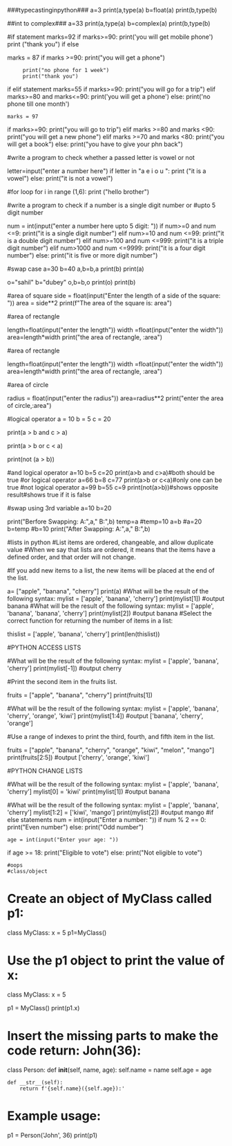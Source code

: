 ###typecastinginpython###
a=3
print(a,type(a)
b=float(a)
print(b,type(b)

##int to complex###
a=33
print(a,type(a)
b=complex(a)
print(b,type(b)


#if statement
marks=92
if marks>=90:
    print('you will get mobile phone')
   print ("thank you")
 if else
  
  marks  =  87
if marks >=90:
     print("you will get a phone")     
     
         print("no phone for 1 week")
         print("thank you")

         
if elif statement
marks=55
if marks>=90:
    print("you will go for a trip")
elif marks>=80 and marks<=90:
    print('you will get a phone')
else:
    print('no phone till one month')



    marks = 97
if marks>=90:
    print("you will go to trip")
elif marks >=80 and marks <90:
        print("you will get a new phone")
elif marks >=70 and marks <80:
            print("you will get a book")
else:
                print("you have to give your phn back")

#write a program to check whether a passed letter is vowel or not

letter=input("enter a number here")
if letter in "a e i o u ":
    print ("it is a vowel")
else:
    print("it is not a vowel")

#for loop
for i in range (1,6):
    print ("hello brother")



#write a program to check if a number is a single digit number or #upto 5 digit number

num = int(input("enter a number here upto 5 digit: "))
if num>=0 and num <=9:
    print("it is a single digit number")
elif num>=10 and num <=99:
    print("it is a double digit number")
elif num>=100 and num <=999:
    print("it is a triple digit number")
elif num>1000 and num <=9999:
    print("it is a four digit number")
else:
    print("it is five or more digit number")


#swap case 
a=30
b=40
a,b=b,a
print(b)
print(a)

o="sahil"
b="dubey"
o,b=b,o
print(o)
print(b)

#area of square 
side = float(input("Enter the length of a side of the square: "))
area = side**2
print(f"The area of the square is: area")

#area of rectangle

length=float(input("enter the length"))
width =float(input("enter the width"))
area=length*width
print("the area of rectangle, :area")

#area of rectangle

length=float(input("enter the length"))
width =float(input("enter the width"))
area=length*width
print("the area of rectangle, :area")

#area of circle

radius = float(input("enter the radius"))
area=radius**2
print("enter the area of circle,:area")


#logical operator
a = 10
b = 5
c = 20

print(a > b and c > a)

print(a > b or c < a)

print(not (a > b))

#and logical operator
a=10
b=5
c=20
print(a>b and c>a)#both should be true
#or logical operator
a=66
b=8
c=77
print(a>b or c<a)#only one can be true
#not logical operator
a=99
b=55
c=9
print(not(a>b))#shows opposite result#shows true if it is false

#swap using 3rd variable
a=10
b=20

print("Berfore Swapping: A:",a," B:",b)
temp=a #temp=10
a=b  #a=20
b=temp  #b=10
print("After Swapping: A:",a," B:",b)

#lists in python 
#List items are ordered, changeable, and allow duplicate value
#When we say that lists are ordered, it means that the items have a defined order, and that order will not change.

#If you add new items to a list, the new items will be placed at the end of the list.

a= ["apple", "banana", "cherry"]
print(a)
#What will be the result of the following syntax:
mylist = ['apple', 'banana', 'cherry']
print(mylist[1])
#output
banana
#What will be the result of the following syntax:
mylist = ['apple', 'banana', 'banana', 'cherry']
print(mylist[2])
#output
banana
#Select the correct function for returning the number of items in a list:

thislist = ['apple', 'banana', 'cherry']
print(len(thislist))

#PYTHON ACCESS LISTS

#What will be the result of the following syntax:
mylist = ['apple', 'banana', 'cherry']
print(mylist[-1])
#output
cherry

#Print the second item in the fruits list.

fruits = ["apple", "banana", "cherry"]
print(fruits[1])

#What will be the result of the following syntax:
mylist = ['apple', 'banana', 'cherry', 'orange', 'kiwi']
print(mylist[1:4])
#output
['banana', 'cherry', 'orange']

#Use a range of indexes to print the third, fourth, and fifth item in the list.


fruits = ["apple", "banana", "cherry", "orange", "kiwi", "melon", "mango"]
print(fruits[2:5])
#output
['cherry', 'orange', 'kiwi']

#PYTHON CHANGE LISTS

#What will be the result of the following syntax:
mylist = ['apple', 'banana', 'cherry']
mylist[0] = 'kiwi'
print(mylist[1])
#output
banana

#What will be the result of the following syntax:
mylist = ['apple', 'banana', 'cherry']
mylist[1:2] = ['kiwi', 'mango']
print(mylist[2])
#output
mango
#if else statements
num = int(input("Enter a number: "))
if num % 2 == 0:
    print("Even number")
else:
    print("Odd number")

    age = int(input("Enter your age: "))
if age >= 18:
    print("Eligible to vote")
else:
    print("Not eligible to vote")

    #oops 
    #class/object
   # Create an object of MyClass called p1:
class MyClass:
  x = 5
p1=MyClass()

# Use the p1 object to print the value of x:
class MyClass:
  x = 5

p1 = MyClass()
print(p1.x)

# Insert the missing parts to make the code return: John(36):
class Person:
    def __init__(self, name, age):
        self.name = name
        self.age = age

    def __str__(self):
        return f'{self.name}({self.age}):'

# Example usage:
p1 = Person('John', 36)
print(p1)

